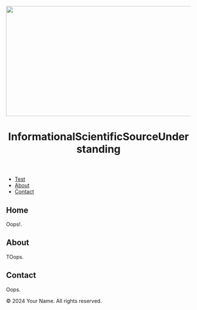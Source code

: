 
<!DOCTYPE html>
<html lang="en">
<head>
    <meta charset="UTF-8">
    <meta name="viewport" content="width=device-width, initial-scale=1.0">
    <title>Refresh</title>
    <link rel="stylesheet" href="styles.css"> <!-- Link to your CSS file -->
</head>
<body>
    <header>
        <img src="https://issunnne.github.io/-/ISSUNELOGO.png" alt="Logo" width="2000" height="300">
        <h1>InformationalScientificSourceUnderstanding</h1>
    </header>
    <nav>
        <ul>
            <li><a href="offlineparadise.html">Test</a></li>
            <li><a href="#about">About</a></li>
            <li><a href="#contact">Contact</a></li>
        </ul>
    </nav>
    <main>
        <section id="home">
            <h2>Home</h2>
            <p>Oops!.</p>
        </section>
        <section id="about">
            <h2>About</h2>
            <p>TOops.</p>
        </section>
        <section id="contact">
            <h2>Contact</h2>
                <p>Oops.</p>
        </section>
    </main>
    <footer>
        <p>© 2024 Your Name. All rights reserved.</p>
    </footer>
    <script src="scripts.js"></script> <!-- Link to your JavaScript file -->
</body>
</html>

